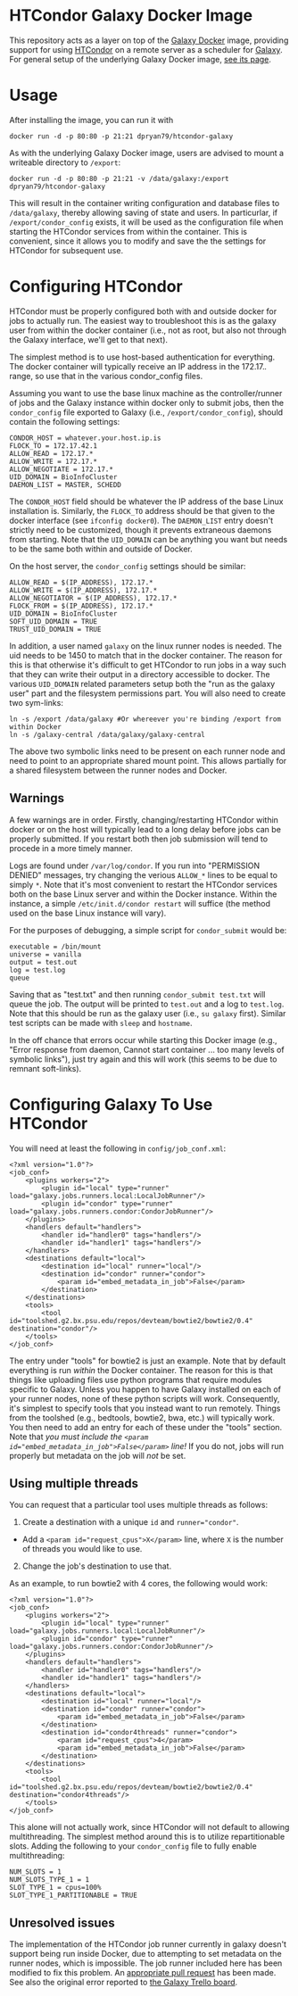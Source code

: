 HTCondor Galaxy Docker Image
============================

This repository acts as a layer on top of the [Galaxy Docker](https://github.com/bgruening/docker-galaxy-stable) image, providing support for using [HTCondor](http://research.cs.wisc.edu/htcondor/) on a remote server as a scheduler for [Galaxy](http://galaxyproject.org/). For general setup of the underlying Galaxy Docker image, [see its page](https://github.com/bgruening/docker-galaxy-stable).

Usage
=====

After installing the image, you can run it with

    docker run -d -p 80:80 -p 21:21 dpryan79/htcondor-galaxy

As with the underlying Galaxy Docker image, users are advised to mount a writeable directory to `/export`:

    docker run -d -p 80:80 -p 21:21 -v /data/galaxy:/export dpryan79/htcondor-galaxy

This will result in the container writing configuration and database files to `/data/galaxy`, thereby allowing saving of state and users. In particurlar, if `/export/condor_config` exists, it will be used as the configuration file when starting the HTCondor services from within the container. This is convenient, since it allows you to modify and save the the settings for HTCondor for subsequent use.

Configuring HTCondor
====================

HTCondor must be properly configured both with and outside docker for jobs to actually run. The easiest way to troubleshoot this is as the galaxy user from within the docker container (i.e., not as root, but also not through the Galaxy interface, we'll get to that next).

The simplest method is to use host-based authentication for everything. The docker container will typically receive an IP address in the 172.17.*.* range, so use that in the various condor_config files.

Assuming you want to use the base linux machine as the controller/runner of jobs and the Galaxy instance within docker only to submit jobs, then the `condor_config` file exported to Galaxy (i.e., `/export/condor_config`), should contain the following settings:

    CONDOR_HOST = whatever.your.host.ip.is
    FLOCK_TO = 172.17.42.1
    ALLOW_READ = 172.17.*
    ALLOW_WRITE = 172.17.*
    ALLOW_NEGOTIATE = 172.17.*
    UID_DOMAIN = BioInfoCluster
    DAEMON_LIST = MASTER, SCHEDD

The `CONDOR_HOST` field should be whatever the IP address of the base Linux installation is. Similarly, the `FLOCK_TO` address should be that given to the docker interface (see `ifconfig docker0`). The `DAEMON_LIST` entry doesn't strictly need to be customized, though it prevents extraneous daemons from starting. Note that the `UID_DOMAIN` can be anything you want but needs to be the same both within and outside of Docker.

On the host server, the `condor_config` settings should be similar:

    ALLOW_READ = $(IP_ADDRESS), 172.17.*
    ALLOW_WRITE = $(IP_ADDRESS), 172.17.*
    ALLOW_NEGOTIATOR = $(IP_ADDRESS), 172.17.*
    FLOCK_FROM = $(IP_ADDRESS), 172.17.*
    UID_DOMAIN = BioInfoCluster
    SOFT_UID_DOMAIN = TRUE
    TRUST_UID_DOMAIN = TRUE

In addition, a user named `galaxy` on the linux runner nodes is needed. The uid needs to be 1450 to match that in the docker container. The reason for this is that otherwise it's difficult to get HTCondor to run jobs in a way such that they can write their output in a directory accessible to docker. The various `UID_DOMAIN` related parameters setup both the "run as the galaxy user" part and the filesystem permissions part. You will also need to create two sym-links:

    ln -s /export /data/galaxy #Or whereever you're binding /export from within Docker
    ln -s /galaxy-central /data/galaxy/galaxy-central

The above two symbolic links need to be present on each runner node and need to point to an appropriate shared mount point. This allows partially for a shared filesystem between the runner nodes and Docker.

Warnings
--------

A few warnings are in order. Firstly, changing/restarting HTCondor within docker or on the host will typically lead to a long delay before jobs can be properly submitted. If you restart both then job submission will tend to procede in a more timely manner.

Logs are found under `/var/log/condor`. If you run into "PERMISSION DENIED" messages, try changing the verious `ALLOW_*` lines to be equal to simply `*`. Note that it's most convenient to restart the HTCondor services both on the base Linux server and within the Docker instance. Within the instance, a simple `/etc/init.d/condor restart` will suffice (the method used on the base Linux instance will vary).

For the purposes of debugging, a simple script for `condor_submit` would be:

    executable = /bin/mount
    universe = vanilla
    output = test.out
    log = test.log
    queue

Saving that as "test.txt" and then running `condor_submit test.txt` will queue the job. The output will be printed to `test.out` and a log to `test.log`. Note that this should be run as the galaxy user (i.e., `su galaxy` first). Similar test scripts can be made with `sleep` and `hostname`.

In the off chance that errors occur while starting this Docker image (e.g., "Error response from daemon, Cannot start container ... too many levels of symbolic links"), just try again and this will work (this seems to be due to remnant soft-links).

Configuring Galaxy To Use HTCondor
==================================

You will need at least the following in `config/job_conf.xml`:

    <?xml version="1.0"?>
    <job_conf>
        <plugins workers="2">
            <plugin id="local" type="runner" load="galaxy.jobs.runners.local:LocalJobRunner"/>
            <plugin id="condor" type="runner" load="galaxy.jobs.runners.condor:CondorJobRunner"/>
        </plugins>
        <handlers default="handlers">
            <handler id="handler0" tags="handlers"/>
            <handler id="handler1" tags="handlers"/>
        </handlers>
        <destinations default="local">
            <destination id="local" runner="local"/>
            <destination id="condor" runner="condor">
                <param id="embed_metadata_in_job">False</param>
            </destination>
        </destinations>
        <tools>
            <tool id="toolshed.g2.bx.psu.edu/repos/devteam/bowtie2/bowtie2/0.4" destination="condor"/>
        </tools>
    </job_conf>

The entry under "tools" for bowtie2 is just an example. Note that by default everything is run *within* the Docker container. The reason for this is that things like uploading files use python programs that require modules specific to Galaxy. Unless you happen to have Galaxy installed on each of your runner nodes, none of these python scripts will work. Consequently, it's simplest to specify tools that you instead want to run remotely. Things from the toolshed (e.g., bedtools, bowtie2, bwa, etc.) will typically work. You then need to add an entry for each of these under the "tools" section. Note that *you must include the `<param id="embed_metadata_in_job">False</param>` line!* If you do not, jobs will run properly but metadata on the job will *not* be set.

Using multiple threads
----------------------

You can request that a particular tool uses multiple threads as follows:

 1) Create a destination with a unique `id` and `runner="condor"`.
   * Add a `<param id="request_cpus">X</param>` line, where `X` is the number of threads you would like to use.
 2) Change the job's destination to use that.

As an example, to run bowtie2 with 4 cores, the following would work:

    <?xml version="1.0"?>
    <job_conf>
        <plugins workers="2">
            <plugin id="local" type="runner" load="galaxy.jobs.runners.local:LocalJobRunner"/>
            <plugin id="condor" type="runner" load="galaxy.jobs.runners.condor:CondorJobRunner"/>
        </plugins>
        <handlers default="handlers">
            <handler id="handler0" tags="handlers"/>
            <handler id="handler1" tags="handlers"/>
        </handlers>
        <destinations default="local">
            <destination id="local" runner="local"/>
            <destination id="condor" runner="condor">
                <param id="embed_metadata_in_job">False</param>
            </destination>
            <destination id="condor4threads" runner="condor">
                <param id="request_cpus">4</param>
                <param id="embed_metadata_in_job">False</param>
            </destination>
        </destinations>
        <tools>
            <tool id="toolshed.g2.bx.psu.edu/repos/devteam/bowtie2/bowtie2/0.4" destination="condor4threads"/>
        </tools>
    </job_conf>

This alone will not actually work, since HTCondor will not default to allowing multithreading. The simplest method around this is to utilize repartitionable slots. Adding the following to your `condor_config` file to fully enable multithreading:

    NUM_SLOTS = 1
    NUM_SLOTS_TYPE_1 = 1
    SLOT_TYPE_1 = cpus=100%
    SLOT_TYPE_1_PARTITIONABLE = TRUE

Unresolved issues
-----------------

The implementation of the HTCondor job runner currently in galaxy doesn't support being run inside Docker, due to attempting to set metadata on the runner nodes, which is impossible. The job runner included here has been modified to fix this problem. An [appropriate pull request](https://github.com/galaxyproject/galaxy/pull/289) has been made. See also the original error reported to [the Galaxy Trello board](https://trello.com/c/KnvdRRlj).
